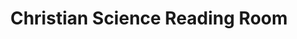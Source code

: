 ---
title: "Christian Science Reading Room"
url: /long-beach/christian-science-reading-room/
shop: Religion
---